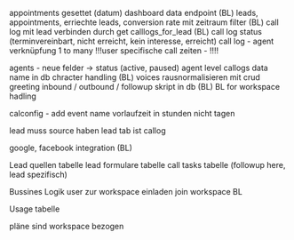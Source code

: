 appointments gesettet (datum)
dashboard data endpoint (BL)
leads, appointments, erriechte leads, conversion rate mit zeitraum filter (BL)
call log mit lead verbinden durch get calllogs_for_lead (BL)
call log status (terminvereinbart, nicht erreicht, kein interesse, erreicht)
call log - agent verknüpfung 1 to many
!!!user specifische call zeiten - !!!! 


agents - 
neue felder -> status (active, paused) 
agent level callogs data
name in db
chracter handling (BL)
voices rausnormalisieren mit crud
greeting inbound / outbound / followup
skript in db (BL)
BL for workspace hadling


calconfig - add event name
vorlaufzeit in stunden nicht tagen

lead muss source haben
lead tab ist callog


google, facebook integration (BL)

Lead quellen tabelle
lead formulare tabelle 
call tasks tabelle (followup here, lead spezifisch)


Bussines Logik
user zur workspace einladen join workspace BL

Usage tabelle


pläne sind workspace bezogen
